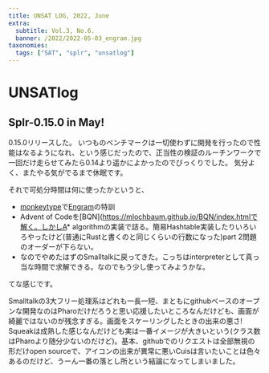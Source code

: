 ```yaml
---
title: UNSAT LOG, 2022, June
extra:
  subtitle: Vol.3, No.6.
  banner: /2022/2022-05-03_engram.jpg
taxonomies:
  tags: ["SAT", "splr", "unsatlog"]
---
```

# UNSATlog

## Splr-0.15.0 in May!

0.15.0リリースした。
いつものベンチマークは一切使わずに開発を行ったので性能はなるようになれ、という感じだったので、正当性の検証のルーチンワークで一回だけ走らせてみたら0.14より遥かによかったのでびっくりでした。
気分よく、またやる気がでるまで休眠です。

それで可処分時間は何に使ったかというと、

- [monkeytype](https://monkeytype.com/)で[Engram](https://engram.dev/)の特訓
- Advent of Codeを[BQN](https://mlochbaum.github.io/BQN/index.htmlで解く。しかしA* algorithmの実装で詰る。簡易Hashtable実装したりいろいろやったけど(普通にRustと書くのと同じくらいの行数になった)part 2問題のオーダーが下らない。
- なのでやめたはずのSmalltalkに戻ってきた。こっちはinterpreterとして真っ当な時間で求解できる。なのでもう少し使ってみようかな。

てな感じです。

Smalltalkの3大フリー処理系はどれも一長一短、まともにgithubベースのオープンな開発なのはPharoだけだろうと思い応援したいところなんだけども、画面が綺麗ではないのが残念すぎる。画面をスケーリングしたときの出来の悪さ!
Squeakは成熟した感じなんだけども実は一番イメージが大きいという(クラス数はPharoより随分少ないのだけど)。基本、githubでのリクエストは全部無視の形だけopen sourceで、アイコンの出来が異常に悪いCuisは言いたいことは色々あるのだけど、うーん一番の落とし所という結論になってしまいました。

